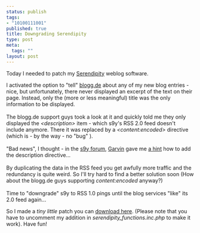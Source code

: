 ```yaml
--- 
status: publish
tags: 
- "10100111001"
published: true
title: Downgrading Serendipity
type: post
meta: 
  tags: ""
layout: post
---
```

<img border="0" hspace="20" vspace="10" align="right" src="/wp-content/olduploads/logos/s9y_logo.png" alt=""  />Today I needed to patch my <a href="http://www.s9y.org" title="http://www.s9y.org" onmouseover="window.status='http://www.s9y.org';return true;" onmouseout="window.status='';return true;">Serendipity</a> weblog software.

I activated the option to &quot;tell&quot; <a href="http://www.blogg.de" title="http://www.blogg.de" onmouseover="window.status='http://www.blogg.de';return true;" onmouseout="window.status='';return true;">blogg.de</a> about any of my new blog entries - nice, but unfortunately, there never displayed an excerpt of the text on their page. Instead, only the (more or less meaningful) title was the only information to be displayed.<br /><br />The blogg.de support guys took a look at it and quickly told me they only displayed the <i>&lt;description&gt;</i> item - which s9y's RSS 2.0 feed doesn't include anymore. There it was replaced by a <i>&lt;content:encoded&gt;</i> directive (which is - by the way - no &quot;bug&quot; ).<br /><br />&quot;Bad news&quot;, I thought - in the <a href="http://php-blog.sourceforge.net/forums/index.php" title="http://php-blog.sourceforge.net/forums/index.php" onmouseover="window.status='http://php-blog.sourceforge.net/forums/index.php';return true;" onmouseout="window.status='';return true;">s9y forum</a>, <a href="http://www.supergarv.de/serendipity/" title="http://www.supergarv.de/serendipity/" onmouseover="window.status='http://www.supergarv.de/serendipity/';return true;" onmouseout="window.status='';return true;">Garvin</a> gave me <a href="http://php-blog.sourceforge.net/forums/viewtopic.php?p=940#940" title="http://php-blog.sourceforge.net/forums/viewtopic.php?p=940#940" onmouseover="window.status='http://php-blog.sourceforge.net/forums/viewtopic.php?p=940#940';return true;" onmouseout="window.status='';return true;">a hint</a> how to add the description directive...<br /><br />By duplicating the data in the RSS feed you get awfully more traffic and the redundancy is quite weird. So I'll try hard to find a better solution soon (How about the blogg.de guys supporting <i>content:encoded</i> anyway?)<br /><br />Time to &quot;downgrade&quot; s9y to RSS 1.0 pings until the blog services &quot;like&quot; its 2.0 feed again...

So I made a <em>tiny little</em> patch you can <a href="http://www.magenson.de/data/s9y_rss2_desc.patch" title="http://www.magenson.de/data/s9y_rss2_desc.patch" onmouseover="window.status='http://www.magenson.de/data/s9y_rss2_desc.patch';return true;" onmouseout="window.status='';return true;">download here</a>. (Please note that you have to uncomment my addition in <i>serendipity_functions.inc.php</i> to make it work). Have fun!
            <br /><!--more--><br />
